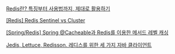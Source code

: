 [Redis란? 특징부터 사용법까지, 제대로 활용하기](https://www.elancer.co.kr/blog/detail/768)

[[Redis] Redis Sentinel vs Cluster](https://jojaeng2.tistory.com/40)

[[Spring/Redis] Spring @Cacheable과 Redis를 이용한 메서드 레벨 캐싱](https://innovation123.tistory.com/273)

[Jedis, Lettuce, Redisson. 레디스를 위한 세 가지 자바 클라이언트](https://hseong.tistory.com/97)
